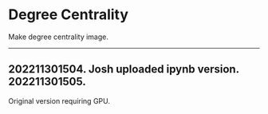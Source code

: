 # Degree Centrality
Make degree centrality image. 

---

202211301504. Josh uploaded ipynb version.
202211301505. 
---
Original version requiring GPU.
